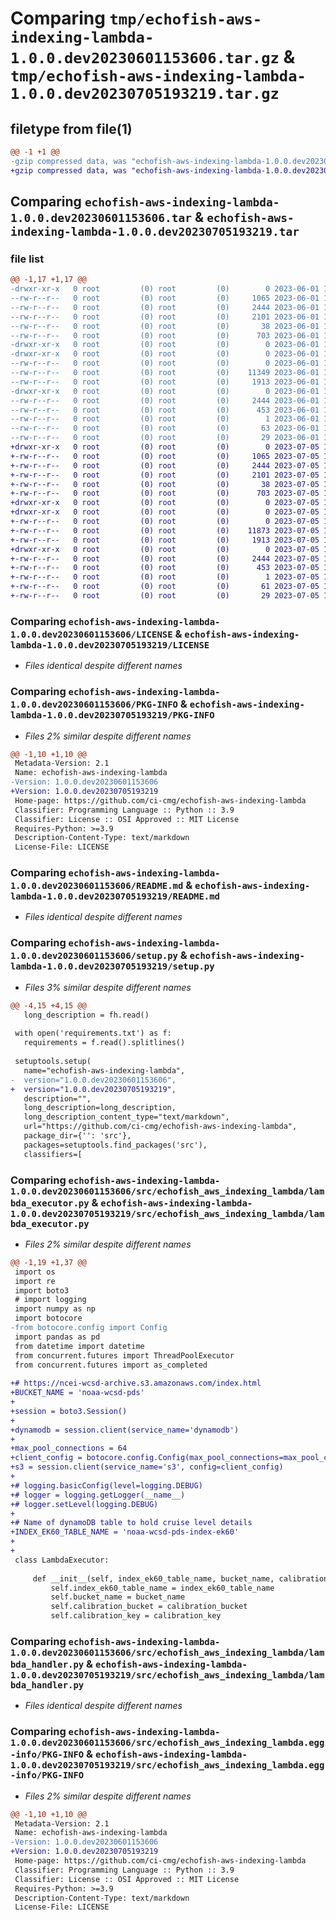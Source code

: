 # Comparing `tmp/echofish-aws-indexing-lambda-1.0.0.dev20230601153606.tar.gz` & `tmp/echofish-aws-indexing-lambda-1.0.0.dev20230705193219.tar.gz`

## filetype from file(1)

```diff
@@ -1 +1 @@
-gzip compressed data, was "echofish-aws-indexing-lambda-1.0.0.dev20230601153606.tar", last modified: Thu Jun  1 15:36:46 2023, max compression
+gzip compressed data, was "echofish-aws-indexing-lambda-1.0.0.dev20230705193219.tar", last modified: Wed Jul  5 19:33:01 2023, max compression
```

## Comparing `echofish-aws-indexing-lambda-1.0.0.dev20230601153606.tar` & `echofish-aws-indexing-lambda-1.0.0.dev20230705193219.tar`

### file list

```diff
@@ -1,17 +1,17 @@
-drwxr-xr-x   0 root         (0) root         (0)        0 2023-06-01 15:36:46.859203 echofish-aws-indexing-lambda-1.0.0.dev20230601153606/
--rw-r--r--   0 root         (0) root         (0)     1065 2023-06-01 15:36:00.000000 echofish-aws-indexing-lambda-1.0.0.dev20230601153606/LICENSE
--rw-r--r--   0 root         (0) root         (0)     2444 2023-06-01 15:36:46.859203 echofish-aws-indexing-lambda-1.0.0.dev20230601153606/PKG-INFO
--rw-r--r--   0 root         (0) root         (0)     2101 2023-06-01 15:36:00.000000 echofish-aws-indexing-lambda-1.0.0.dev20230601153606/README.md
--rw-r--r--   0 root         (0) root         (0)       38 2023-06-01 15:36:46.859203 echofish-aws-indexing-lambda-1.0.0.dev20230601153606/setup.cfg
--rw-r--r--   0 root         (0) root         (0)      703 2023-06-01 15:36:44.000000 echofish-aws-indexing-lambda-1.0.0.dev20230601153606/setup.py
-drwxr-xr-x   0 root         (0) root         (0)        0 2023-06-01 15:36:46.859203 echofish-aws-indexing-lambda-1.0.0.dev20230601153606/src/
-drwxr-xr-x   0 root         (0) root         (0)        0 2023-06-01 15:36:46.859203 echofish-aws-indexing-lambda-1.0.0.dev20230601153606/src/echofish_aws_indexing_lambda/
--rw-r--r--   0 root         (0) root         (0)        0 2023-06-01 15:36:00.000000 echofish-aws-indexing-lambda-1.0.0.dev20230601153606/src/echofish_aws_indexing_lambda/__init__.py
--rw-r--r--   0 root         (0) root         (0)    11349 2023-06-01 15:36:00.000000 echofish-aws-indexing-lambda-1.0.0.dev20230601153606/src/echofish_aws_indexing_lambda/lambda_executor.py
--rw-r--r--   0 root         (0) root         (0)     1913 2023-06-01 15:36:00.000000 echofish-aws-indexing-lambda-1.0.0.dev20230601153606/src/echofish_aws_indexing_lambda/lambda_handler.py
-drwxr-xr-x   0 root         (0) root         (0)        0 2023-06-01 15:36:46.859203 echofish-aws-indexing-lambda-1.0.0.dev20230601153606/src/echofish_aws_indexing_lambda.egg-info/
--rw-r--r--   0 root         (0) root         (0)     2444 2023-06-01 15:36:46.000000 echofish-aws-indexing-lambda-1.0.0.dev20230601153606/src/echofish_aws_indexing_lambda.egg-info/PKG-INFO
--rw-r--r--   0 root         (0) root         (0)      453 2023-06-01 15:36:46.000000 echofish-aws-indexing-lambda-1.0.0.dev20230601153606/src/echofish_aws_indexing_lambda.egg-info/SOURCES.txt
--rw-r--r--   0 root         (0) root         (0)        1 2023-06-01 15:36:46.000000 echofish-aws-indexing-lambda-1.0.0.dev20230601153606/src/echofish_aws_indexing_lambda.egg-info/dependency_links.txt
--rw-r--r--   0 root         (0) root         (0)       63 2023-06-01 15:36:46.000000 echofish-aws-indexing-lambda-1.0.0.dev20230601153606/src/echofish_aws_indexing_lambda.egg-info/requires.txt
--rw-r--r--   0 root         (0) root         (0)       29 2023-06-01 15:36:46.000000 echofish-aws-indexing-lambda-1.0.0.dev20230601153606/src/echofish_aws_indexing_lambda.egg-info/top_level.txt
+drwxr-xr-x   0 root         (0) root         (0)        0 2023-07-05 19:33:01.098815 echofish-aws-indexing-lambda-1.0.0.dev20230705193219/
+-rw-r--r--   0 root         (0) root         (0)     1065 2023-07-05 19:32:15.000000 echofish-aws-indexing-lambda-1.0.0.dev20230705193219/LICENSE
+-rw-r--r--   0 root         (0) root         (0)     2444 2023-07-05 19:33:01.098815 echofish-aws-indexing-lambda-1.0.0.dev20230705193219/PKG-INFO
+-rw-r--r--   0 root         (0) root         (0)     2101 2023-07-05 19:32:15.000000 echofish-aws-indexing-lambda-1.0.0.dev20230705193219/README.md
+-rw-r--r--   0 root         (0) root         (0)       38 2023-07-05 19:33:01.098815 echofish-aws-indexing-lambda-1.0.0.dev20230705193219/setup.cfg
+-rw-r--r--   0 root         (0) root         (0)      703 2023-07-05 19:32:58.000000 echofish-aws-indexing-lambda-1.0.0.dev20230705193219/setup.py
+drwxr-xr-x   0 root         (0) root         (0)        0 2023-07-05 19:33:01.094815 echofish-aws-indexing-lambda-1.0.0.dev20230705193219/src/
+drwxr-xr-x   0 root         (0) root         (0)        0 2023-07-05 19:33:01.094815 echofish-aws-indexing-lambda-1.0.0.dev20230705193219/src/echofish_aws_indexing_lambda/
+-rw-r--r--   0 root         (0) root         (0)        0 2023-07-05 19:32:15.000000 echofish-aws-indexing-lambda-1.0.0.dev20230705193219/src/echofish_aws_indexing_lambda/__init__.py
+-rw-r--r--   0 root         (0) root         (0)    11873 2023-07-05 19:32:15.000000 echofish-aws-indexing-lambda-1.0.0.dev20230705193219/src/echofish_aws_indexing_lambda/lambda_executor.py
+-rw-r--r--   0 root         (0) root         (0)     1913 2023-07-05 19:32:15.000000 echofish-aws-indexing-lambda-1.0.0.dev20230705193219/src/echofish_aws_indexing_lambda/lambda_handler.py
+drwxr-xr-x   0 root         (0) root         (0)        0 2023-07-05 19:33:01.098815 echofish-aws-indexing-lambda-1.0.0.dev20230705193219/src/echofish_aws_indexing_lambda.egg-info/
+-rw-r--r--   0 root         (0) root         (0)     2444 2023-07-05 19:33:00.000000 echofish-aws-indexing-lambda-1.0.0.dev20230705193219/src/echofish_aws_indexing_lambda.egg-info/PKG-INFO
+-rw-r--r--   0 root         (0) root         (0)      453 2023-07-05 19:33:01.000000 echofish-aws-indexing-lambda-1.0.0.dev20230705193219/src/echofish_aws_indexing_lambda.egg-info/SOURCES.txt
+-rw-r--r--   0 root         (0) root         (0)        1 2023-07-05 19:33:00.000000 echofish-aws-indexing-lambda-1.0.0.dev20230705193219/src/echofish_aws_indexing_lambda.egg-info/dependency_links.txt
+-rw-r--r--   0 root         (0) root         (0)       61 2023-07-05 19:33:00.000000 echofish-aws-indexing-lambda-1.0.0.dev20230705193219/src/echofish_aws_indexing_lambda.egg-info/requires.txt
+-rw-r--r--   0 root         (0) root         (0)       29 2023-07-05 19:33:00.000000 echofish-aws-indexing-lambda-1.0.0.dev20230705193219/src/echofish_aws_indexing_lambda.egg-info/top_level.txt
```

### Comparing `echofish-aws-indexing-lambda-1.0.0.dev20230601153606/LICENSE` & `echofish-aws-indexing-lambda-1.0.0.dev20230705193219/LICENSE`

 * *Files identical despite different names*

### Comparing `echofish-aws-indexing-lambda-1.0.0.dev20230601153606/PKG-INFO` & `echofish-aws-indexing-lambda-1.0.0.dev20230705193219/PKG-INFO`

 * *Files 2% similar despite different names*

```diff
@@ -1,10 +1,10 @@
 Metadata-Version: 2.1
 Name: echofish-aws-indexing-lambda
-Version: 1.0.0.dev20230601153606
+Version: 1.0.0.dev20230705193219
 Home-page: https://github.com/ci-cmg/echofish-aws-indexing-lambda
 Classifier: Programming Language :: Python :: 3.9
 Classifier: License :: OSI Approved :: MIT License
 Requires-Python: >=3.9
 Description-Content-Type: text/markdown
 License-File: LICENSE
```

### Comparing `echofish-aws-indexing-lambda-1.0.0.dev20230601153606/README.md` & `echofish-aws-indexing-lambda-1.0.0.dev20230705193219/README.md`

 * *Files identical despite different names*

### Comparing `echofish-aws-indexing-lambda-1.0.0.dev20230601153606/setup.py` & `echofish-aws-indexing-lambda-1.0.0.dev20230705193219/setup.py`

 * *Files 3% similar despite different names*

```diff
@@ -4,15 +4,15 @@
   long_description = fh.read()
 
 with open('requirements.txt') as f:
   requirements = f.read().splitlines()
 
 setuptools.setup(
   name="echofish-aws-indexing-lambda",
-  version="1.0.0.dev20230601153606",
+  version="1.0.0.dev20230705193219",
   description="",
   long_description=long_description,
   long_description_content_type="text/markdown",
   url="https://github.com/ci-cmg/echofish-aws-indexing-lambda",
   package_dir={'': 'src'},
   packages=setuptools.find_packages('src'),
   classifiers=[
```

### Comparing `echofish-aws-indexing-lambda-1.0.0.dev20230601153606/src/echofish_aws_indexing_lambda/lambda_executor.py` & `echofish-aws-indexing-lambda-1.0.0.dev20230705193219/src/echofish_aws_indexing_lambda/lambda_executor.py`

 * *Files 2% similar despite different names*

```diff
@@ -1,19 +1,37 @@
 import os
 import re
 import boto3
 # import logging
 import numpy as np
 import botocore
-from botocore.config import Config
 import pandas as pd
 from datetime import datetime
 from concurrent.futures import ThreadPoolExecutor
 from concurrent.futures import as_completed
 
+# https://ncei-wcsd-archive.s3.amazonaws.com/index.html
+BUCKET_NAME = 'noaa-wcsd-pds'
+
+session = boto3.Session()
+
+dynamodb = session.client(service_name='dynamodb')
+
+max_pool_connections = 64
+client_config = botocore.config.Config(max_pool_connections=max_pool_connections)
+s3 = session.client(service_name='s3', config=client_config)
+
+# logging.basicConfig(level=logging.DEBUG)
+# logger = logging.getLogger(__name__)
+# logger.setLevel(logging.DEBUG)
+
+# Name of dynamoDB table to hold cruise level details
+INDEX_EK60_TABLE_NAME = 'noaa-wcsd-pds-index-ek60'
+
+
 class LambdaExecutor:
 
     def __init__(self, index_ek60_table_name, bucket_name, calibration_bucket, calibration_key):
         self.index_ek60_table_name = index_ek60_table_name
         self.bucket_name = bucket_name
         self.calibration_bucket = calibration_bucket
         self.calibration_key = calibration_key
```

### Comparing `echofish-aws-indexing-lambda-1.0.0.dev20230601153606/src/echofish_aws_indexing_lambda/lambda_handler.py` & `echofish-aws-indexing-lambda-1.0.0.dev20230705193219/src/echofish_aws_indexing_lambda/lambda_handler.py`

 * *Files identical despite different names*

### Comparing `echofish-aws-indexing-lambda-1.0.0.dev20230601153606/src/echofish_aws_indexing_lambda.egg-info/PKG-INFO` & `echofish-aws-indexing-lambda-1.0.0.dev20230705193219/src/echofish_aws_indexing_lambda.egg-info/PKG-INFO`

 * *Files 2% similar despite different names*

```diff
@@ -1,10 +1,10 @@
 Metadata-Version: 2.1
 Name: echofish-aws-indexing-lambda
-Version: 1.0.0.dev20230601153606
+Version: 1.0.0.dev20230705193219
 Home-page: https://github.com/ci-cmg/echofish-aws-indexing-lambda
 Classifier: Programming Language :: Python :: 3.9
 Classifier: License :: OSI Approved :: MIT License
 Requires-Python: >=3.9
 Description-Content-Type: text/markdown
 License-File: LICENSE
```

